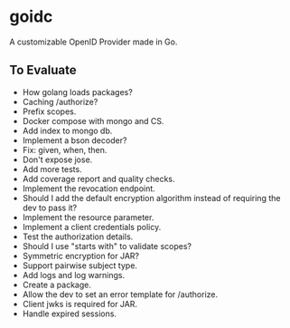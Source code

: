 # goidc
A customizable OpenID Provider made in Go.

## To Evaluate
* How golang loads packages?
* Caching /authorize?
* Prefix scopes.
* Docker compose with mongo and CS.
* Add index to mongo db.
* Implement a bson decoder?
* Fix: given, when, then.
* Don't expose jose.
* Add more tests.
* Add coverage report and quality checks.
* Implement the revocation endpoint.
* Should I add the default encryption algorithm instead of requiring the dev to pass it?
* Implement the resource parameter.
* Implement a client credentials policy.
* Test the authorization details.
* Should I use "starts with" to validate scopes?
* Symmetric encryption for JAR?
* Support pairwise subject type.
* Add logs and log warnings.
* Create a package.
* Allow the dev to set an error template for /authorize.
* Client jwks is required for JAR.
* Handle expired sessions.